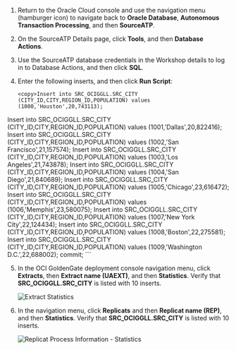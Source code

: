 <!--
    {
        "name":"Perform inserts to the source database",
        "description":"Perform inserts to the source database"
    }
-->
1.  Return to the Oracle Cloud console and use the navigation menu (hamburger icon) to navigate back to **Oracle Database**, **Autonomous Transaction Processing**, and then **SourceATP**.

2.  On the SourceATP Details page, click **Tools**, and then **Database Actions**.

3.  Use the SourceATP database credentials in the Workshop details to log in to Database Actions, and then click **SQL**.

4.  Enter the following inserts, and then click **Run Script**:

    ```
    <copy>Insert into SRC_OCIGGLL.SRC_CITY (CITY_ID,CITY,REGION_ID,POPULATION) values (1000,'Houston',20,743113);
Insert into SRC_OCIGGLL.SRC_CITY (CITY_ID,CITY,REGION_ID,POPULATION) values (1001,'Dallas',20,822416);
Insert into SRC_OCIGGLL.SRC_CITY (CITY_ID,CITY,REGION_ID,POPULATION) values (1002,'San Francisco',21,157574);
Insert into SRC_OCIGGLL.SRC_CITY (CITY_ID,CITY,REGION_ID,POPULATION) values (1003,'Los Angeles',21,743878);
Insert into SRC_OCIGGLL.SRC_CITY (CITY_ID,CITY,REGION_ID,POPULATION) values (1004,'San Diego',21,840689);
Insert into SRC_OCIGGLL.SRC_CITY (CITY_ID,CITY,REGION_ID,POPULATION) values (1005,'Chicago',23,616472);
Insert into SRC_OCIGGLL.SRC_CITY (CITY_ID,CITY,REGION_ID,POPULATION) values (1006,'Memphis',23,580075);
Insert into SRC_OCIGGLL.SRC_CITY (CITY_ID,CITY,REGION_ID,POPULATION) values (1007,'New York City',22,124434);
Insert into SRC_OCIGGLL.SRC_CITY (CITY_ID,CITY,REGION_ID,POPULATION) values (1008,'Boston',22,275581);
Insert into SRC_OCIGGLL.SRC_CITY (CITY_ID,CITY,REGION_ID,POPULATION) values (1009,'Washington D.C.',22,688002);
commit;</copy>
    ```

5.  In the OCI GoldenGate deployment console navigation menu, click **Extracts**, then **Extract name (UAEXT)**, and then **Statistics**. Verify that **SRC\_OCIGGLL.SRC\_CITY** is listed with 10 inserts.

    ![Extract Statistics](https://oracle-livelabs.github.io/goldengate/ggs-common/monitor/images/01-05-extract-stats.png " ")

6.  In the navigation menu, click **Replicats** and then **Replicat name (REP)**, and then **Statistics**. Verify that **SRC\_OCIGGLL.SRC\_CITY** is listed with 10 inserts.

    ![Replicat Process Information - Statistics](https://oracle-livelabs.github.io/goldengate/ggs-common/monitor/images/01-06-replicat-stats.png " ")
